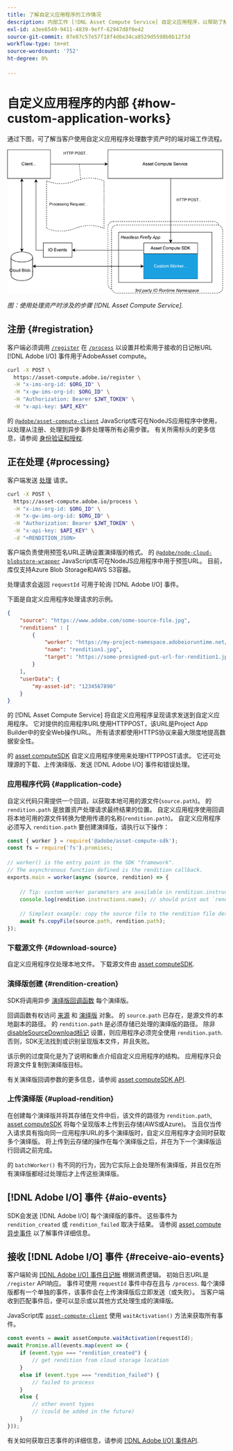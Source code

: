 ```yaml
---
title: 了解自定义应用程序的工作情况
description: 内部工作 [!DNL Asset Compute Service] 自定义应用程序，以帮助了解其工作方式。
exl-id: a3ee6549-9411-4839-9eff-62947d8f0e42
source-git-commit: 07e87c57e57f18f4d6e34ca8529d5598b0b12f3d
workflow-type: tm+mt
source-wordcount: '752'
ht-degree: 0%

---
```


# 自定义应用程序的内部 {#how-custom-application-works}

通过下图，可了解当客户使用自定义应用程序处理数字资产时的端对端工作流程。

![自定义应用程序工作流](assets/customworker.png)

*图：使用处理资产时涉及的步骤 [!DNL Asset Compute Service].*

## 注册 {#registration}

客户端必须调用 [`/register`](api.md#register) 在 [`/process`](api.md#process-request) 以设置并检索用于接收的日记帐URL [!DNL Adobe I/O] 事件用于AdobeAsset compute。

```sh
curl -X POST \
  https://asset-compute.adobe.io/register \
  -H "x-ims-org-id: $ORG_ID" \
  -H "x-gw-ims-org-id: $ORG_ID" \
  -H "Authorization: Bearer $JWT_TOKEN" \
  -H "x-api-key: $API_KEY"
```

的 [`@adobe/asset-compute-client`](https://github.com/adobe/asset-compute-client#usage) JavaScript库可在NodeJS应用程序中使用，以处理从注册、处理到异步事件处理等所有必需步骤。 有关所需标头的更多信息，请参阅 [身份验证和授权](api.md).

## 正在处理 {#processing}

客户端发送 [处理](api.md#process-request) 请求。

```sh
curl -X POST \
  https://asset-compute.adobe.io/process \
  -H "x-ims-org-id: $ORG_ID" \
  -H "x-gw-ims-org-id: $ORG_ID" \
  -H "Authorization: Bearer $JWT_TOKEN" \
  -H "x-api-key: $API_KEY" \
  -d "<RENDITION_JSON>
```

客户端负责使用预签名URL正确设置演绎版的格式。 的 [`@adobe/node-cloud-blobstore-wrapper`](https://github.com/adobe/node-cloud-blobstore-wrapper#presigned-urls) JavaScript库可在NodeJS应用程序中用于预签URL。 目前，库仅支持Azure Blob Storage和AWS S3容器。

处理请求会返回 `requestId` 可用于轮询 [!DNL Adobe I/O] 事件。

下面是自定义应用程序处理请求的示例。

```json
{
    "source": "https://www.adobe.com/some-source-file.jpg",
    "renditions" : [
        {
            "worker": "https://my-project-namespace.adobeioruntime.net/api/v1/web/my-namespace-version/my-worker",
            "name": "rendition1.jpg",
            "target": "https://some-presigned-put-url-for-rendition1.jpg",
        }
    ],
    "userData": {
        "my-asset-id": "1234567890"
    }
}
```

的 [!DNL Asset Compute Service] 将自定义应用程序呈现请求发送到自定义应用程序。 它对提供的应用程序URL使用HTTPPOST，该URL是Project App Builder中的安全Web操作URL。 所有请求都使用HTTPS协议来最大限度地提高数据安全性。

的 [asset computeSDK](https://github.com/adobe/asset-compute-sdk#adobe-asset-compute-worker-sdk) 自定义应用程序使用来处理HTTPPOST请求。 它还可处理源的下载、上传演绎版、发送 [!DNL Adobe I/O] 事件和错误处理。

<!-- TBD: Add the application diagram. -->

### 应用程序代码 {#application-code}

自定义代码只需提供一个回调，以获取本地可用的源文件(`source.path`)。 的 `rendition.path` 是放置资产处理请求最终结果的位置。 自定义应用程序使用回调将本地可用的源文件转换为使用传递的名称(`rendition.path`)。 自定义应用程序必须写入 `rendition.path` 要创建演绎版，请执行以下操作：

```javascript
const { worker } = require('@adobe/asset-compute-sdk');
const fs = require('fs').promises;

// worker() is the entry point in the SDK "framework".
// The asynchronous function defined is the rendition callback.
exports.main = worker(async (source, rendition) => {

    // Tip: custom worker parameters are available in rendition.instructions.
    console.log(rendition.instructions.name); // should print out `rendition.jpg`.

    // Simplest example: copy the source file to the rendition file destination so as to transfer the asset as is without processing.
    await fs.copyFile(source.path, rendition.path);
});
```

### 下载源文件 {#download-source}

自定义应用程序仅处理本地文件。 下载源文件由 [asset computeSDK](https://github.com/adobe/asset-compute-sdk#adobe-asset-compute-worker-sdk).

### 演绎版创建 {#rendition-creation}

SDK将调用异步 [演绎版回调函数](https://github.com/adobe/asset-compute-sdk#rendition-callback-for-worker-required) 每个演绎版。

回调函数有权访问 [来源](https://github.com/adobe/asset-compute-sdk#source) 和 [演绎版](https://github.com/adobe/asset-compute-sdk#rendition) 对象。 的 `source.path` 已存在，是源文件的本地副本的路径。 的 `rendition.path` 是必须存储已处理的演绎版的路径。 除非 [disableSourceDownload标记](https://github.com/adobe/asset-compute-sdk#worker-options-optional) 设置，则应用程序必须完全使用 `rendition.path`. 否则，SDK无法找到或识别呈现版本文件，并且失败。

该示例的过度简化是为了说明和重点介绍自定义应用程序的结构。 应用程序只会将源文件复制到演绎版目标。

有关演绎版回调参数的更多信息，请参阅 [asset computeSDK API](https://github.com/adobe/asset-compute-sdk#api-details).

### 上传演绎版 {#upload-rendition}

在创建每个演绎版并将其存储在文件中后，该文件的路径为 `rendition.path`, [asset computeSDK](https://github.com/adobe/asset-compute-sdk#adobe-asset-compute-worker-sdk) 将每个呈现版本上传到云存储(AWS或Azure)。 当且仅当传入请求具有指向同一应用程序URL的多个演绎版时，自定义应用程序才会同时获取多个演绎版。 将上传到云存储的操作在每个演绎版之后，并在为下一个演绎版运行回调之前完成。

的 `batchWorker()` 有不同的行为，因为它实际上会处理所有演绎版，并且仅在所有演绎版都经过处理后才上传这些演绎版。

## [!DNL Adobe I/O] 事件 {#aio-events}

SDK会发送 [!DNL Adobe I/O] 每个演绎版的事件。 这些事件为 `rendition_created` 或 `rendition_failed` 取决于结果。 请参阅 [asset compute异步事件](api.md#asynchronous-events) 以了解事件详细信息。

## 接收 [!DNL Adobe I/O] 事件 {#receive-aio-events}

客户端轮询 [[!DNL Adobe I/O] 事件日记帐](https://www.adobe.io/apis/experienceplatform/events/ioeventsapi.html#/Journaling) 根据消费逻辑。 初始日志URL是 `/register` API响应。 事件可使用 `requestId` 事件中存在且与 `/process`. 每个演绎版都有一个单独的事件，该事件会在上传演绎版后立即发送（或失败）。 当客户端收到匹配事件后，便可以显示或以其他方式处理生成的演绎版。

JavaScript库 [`asset-compute-client`](https://github.com/adobe/asset-compute-client#usage) 使用 `waitActivation()` 方法来获取所有事件。

```javascript
const events = await assetCompute.waitActivation(requestId);
await Promise.all(events.map(event => {
    if (event.type === "rendition_created") {
        // get rendition from cloud storage location
    }
    else if (event.type === "rendition_failed") {
        // failed to process
    }
    else {
        // other event types
        // (could be added in the future)
    }
}));
```

有关如何获取日志事件的详细信息，请参阅 [[!DNL Adobe I/O] 事件API](https://www.adobe.io/apis/experienceplatform/events/ioeventsapi.html#!adobedocs/adobeio-events/master/events-api-reference.yaml).

<!-- TBD:
* Illustration of the controls/data flow.
* Basic overview, in text and not code, of how an application works.
-->
